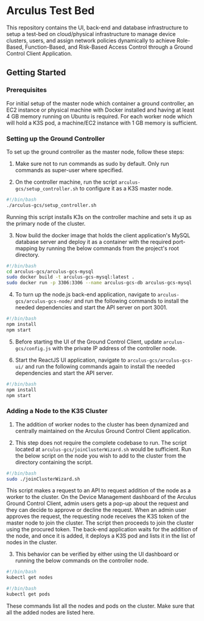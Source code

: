 # Arculus Test Bed

This repository contains the UI, back-end and database infrastructure to setup a test-bed on cloud/physical infrastructure to manage device clusters, users, and assign network policies dynamically to achieve Role-Based, Function-Based, and Risk-Based Access Control through a Ground Control Client Application.

## Getting Started

### Prerequisites

For initial setup of the master node which container a ground controller, an EC2 instance or physical machine with Docker installed and having at least 4 GB memory running on Ubuntu is required. For each worker node which will hold a K3S pod, a machine/EC2 instance with 1 GB memory is sufficient.

### Setting up the Ground Controller

To set up the ground controller as the master node, follow these steps:

1. Make sure not to run commands as sudo by default. Only run commands as super-user where specified.

2. On the controller machine, run the script `arculus-gcs/setup_controller.sh` to configure it as a K3S master node.

```bash
#!/bin/bash
./arculus-gcs/setup_controller.sh
```

Running this script installs K3s on the controller machine and sets it up as the primary node of the cluster.

3. Now build the docker image that holds the client application's MySQL database server and deploy it as a container with the required port-mapping by running the below commands from the project's root directory.
```bash
#!/bin/bash
cd arculus-gcs/arculus-gcs-mysql
sudo docker build -t arculus-gcs-mysql:latest .
sudo docker run -p 3306:3306 --name arculus-gcs-db arculus-gcs-mysql
```

4. To turn up the node.js back-end application, navigate to `arculus-gcs/arculus-gcs-node/` and run the following commands to install the needed dependencies and start the API server on port 3001. 
```bash
#!/bin/bash
npm install
npm start
```

5. Before starting the UI of the Ground Control Client, update `arculus-gcs/config.js` with the private IP address of the controller node.

6. Start the ReactJS UI application, navigate to `arculus-gcs/arculus-gcs-ui/` and run the following commands again to install the needed dependencies and start the API server. 
```bash
#!/bin/bash
npm install
npm start
```

### Adding a Node to the K3S Cluster

1. The addition of worker nodes to the cluster has been dynamized and centrally maintained on the Arculus Ground Control Client application.

2. This step does not require the complete codebase to run. The script located at `arculus-gcs/joinClusterWizard.sh` would be sufficient. Run the below script on the node you wish to add to the cluster from the directory containing the script.
```bash
#!/bin/bash
sudo ./joinClusterWizard.sh
```

This script makes a request to an API to request addition of the node as a worker to the cluster. On the Device Management dashboard of the Arculus Ground Control Client, admin users gets a pop-up about the request and they can decide to approve or decline the request. When an admin user approves the request, the requesting node receives the K3S token of the master node to join the cluster. The script then proceeds to join the cluster using the procured token. The back-end application waits for the addition of the node, and once it is added, it deploys a K3S pod and lists it in the list of nodes in the cluster.

3. This behavior can be verified by either using the UI dashboard or running the below commands on the controller node.
```bash
#!/bin/bash
kubectl get nodes
```
```bash
#!/bin/bash
kubectl get pods
```

These commands list all the nodes and pods on the cluster. Make sure that all the added nodes are listed here.
